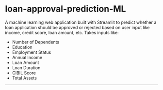 # loan-approval-prediction-ML
A machine learning web application built with Streamlit to predict whether a loan application should be approved or rejected based on user
input like income, credit score, loan amount, etc.
Takes inputs like:
  - Number of Dependents
  - Education
  - Employment Status
  - Annual Income
  - Loan Amount
  - Loan Duration
  - CIBIL Score
  - Total Assets

---
